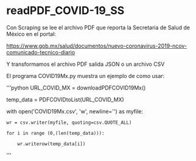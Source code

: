 # readPDF_COVID-19_SS

Con Scraping se lee el archivo PDF que reporta la Secretaria de Salud de México en el portal:

https://www.gob.mx/salud/documentos/nuevo-coronavirus-2019-ncov-comunicado-tecnico-diario

Y transformamos el archivo PDF salida JSON o un archivo CSV

El programa COVID19Mx.py muestra un ejemplo de como usar: 

'''python
URL_COVID_MX = downloadPDFCOVID19Mx()

temp_data = PDFCOVIDtoList(URL_COVID_MX)

with open('COVID19Mx.csv', 'w', newline='') as myfile:

    wr = csv.writer(myfile, quoting=csv.QUOTE_ALL)
    
    for i in range (0,(len(temp_data))):
    
        wr.writerow(temp_data[i])
'''
